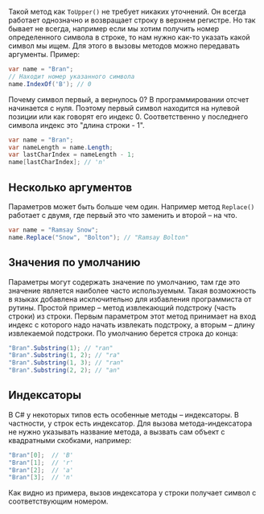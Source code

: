
Такой метод как `ToUpper()` не требует никаких уточнений. Он всегда работает однозначно и возвращает строку в верхнем регистре. Но так бывает не всегда, например если мы хотим получить номер определенного символа в строке, то нам нужно как-то указать какой символ мы ищем. Для этого в вызовы методов можно передавать аргументы. Пример:

```cs
var name = "Bran";
// Находит номер указанного символа
name.IndexOf('B'); // 0
```

Почему символ первый, а вернулось 0? В программировании отсчет начинается с нуля. Поэтому первый символ находится на нулевой позиции или как говорят его индекс 0. Соответственно у последнего символа индекс это "длина строки - 1".

```cs
var name = "Bran";
var nameLength = name.Length;
var lastCharIndex = nameLength - 1;
name[lastCharIndex]; // 'n'
```

## Несколько аргументов

Параметров может быть больше чем один. Например метод `Replace()` работает с двумя, где первый это что заменить и второй – на что.

```cs
var name = "Ramsay Snow";
name.Replace("Snow", "Bolton"); // "Ramsay Bolton"
```

## Значения по умолчанию

Параметры могут содержать значение по умолчанию, там где это значение является наиболее часто используемым. Такая возможность в языках добавлена исключительно для избавления программиста от рутины. Простой пример – метод извлекающий подстроку (часть строки) из строки. Первым параметром этот метод принимает на вход индекс с которого надо начать извлекать подстроку, а вторым – длину извлекаемой подстроки. По умолчанию берется строка до конца:

```cs
"Bran".Substring(1); // "ran"
"Bran".Substring(1, 2); // "ra"
"Bran".Substring(1, 3); // "ran"
"Bran".Substring(2, 2); // "an"
```

## Индексаторы

В C# у некоторых типов есть особенные методы – индексаторы. В частности, у строк есть индексатор. Для вызова метода-индексатора не нужно указывать название метода, а вызвать сам объект с квадратными скобками, например:

```cs
"Bran"[0];  // 'B'
"Bran"[1];  // 'r'
"Bran"[2];  // 'a'
"Bran"[3];  // 'n'
```

Как видно из примера, вызов индексатора у строки получает символ с соответствующим номером.
